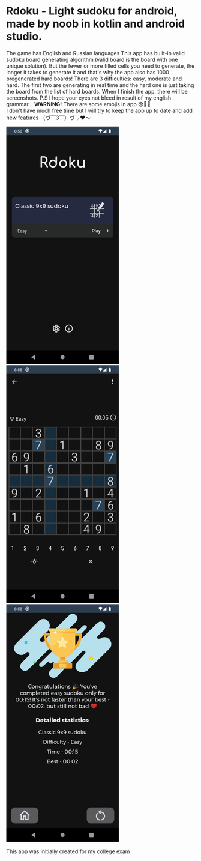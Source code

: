 <h1>Rdoku - Light sudoku for android, made by noob in kotlin and android studio.</h2>
<p>The game has English and Russian languages
This app has built-in valid sudoku board generating algorithm (valid board is the board with one unique solution). But the fewer or more filled cells you need to generate, the longer it takes to generate it and that's why the app also has 1000 pregenerated hard boards! There are 3 difficulties: easy, moderate and hard. The first two are generating in real time and the hard one is just taking the board from the list of hard boards.
When I finish the app, there will be screenshots.
P.S I hope your eyes not bleed in result of my english grammar...
  <b>WARNING!</b> There are some emojis in app 😨🥶🥶
   <br>I don't have much free time but I will try to keep the app up to date and add new features （づ￣3￣）づ╭❤️～
</p>
<div>
<p align=center>
  <p>
    <img src="readme_images/menu.png" width=300>
    <img src="readme_images/ingame.png" width=300>
    <img src="readme_images/complete.png" width=300>
  </p>
</p>
</div>
<p>This app was initially created for my college exam</p>
